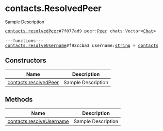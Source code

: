 # contacts.ResolvedPeer

Sample Description

<pre>
<a href="../constructor/contacts.resolvedPeer.md">contacts.resolvedPeer</a>#7f077ad9 peer:<a href="../type/Peer.md">Peer</a> chats:Vector&lt;<a href="../type/Chat.md">Chat</a>&gt; users:Vector&lt;<a href="../type/User.md">User</a>&gt; = <a href="../type/contacts.ResolvedPeer.md">contacts.ResolvedPeer</a>;

---functions---
<a href="../method/contacts.resolveUsername.md">contacts.resolveUsername</a>#f93ccba3 username:<a href="../type/string.md">string</a> = <a href="../type/contacts.ResolvedPeer.md">contacts.ResolvedPeer</a>;
</pre>

## Constructors

| Name | Description |
|------|-------------|
| [contacts.resolvedPeer](../constructor/contacts.resolvedPeer.md) | Sample Description |

## Methods

| Name | Description |
|------|-------------|
| [contacts.resolveUsername](../method/contacts.resolveUsername.md) | Sample Description |
